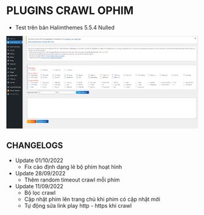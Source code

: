 # PLUGINS CRAWL OPHIM
  - Test trên bản Halimthemes 5.5.4 Nulled

![Alt text](Screenshot-2022-09-11-170506.png?raw=true "Image Demo")

## CHANGELOGS
  - Update 01/10/2022
    + Fix cào định dạng lẻ bộ phim hoạt hình
  - Update 28/09/2022
    + Thêm random timeout crawl mỗi phim
  - Update 11/09/2022
    + Bộ lọc crawl
    + Cập nhật phim lên trang chủ khi phim có cập nhật mới
    + Tự động sửa link play http - https khi crawl
